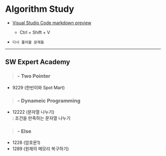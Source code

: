 # Algorithm Study

- [Visual Studio Code markdown preview](https://code.visualstudio.com/docs/languages/markdown)
    - Ctrl + Shift + V

- `다시 풀어볼 문제들`  


- - -
## SW Expert Academy

> ### - Two Pointer  
- 9229 (한빈이와 Spot Mart)  

> ### - Dynameic Programming  
- 12222 (문자열 나누기)  
  : 조건을 만족하는 문자열 나누기  

> ### - Else  
- 1228 (암호문1)  
- 1289 (원재의 메모리 복구하기)  
